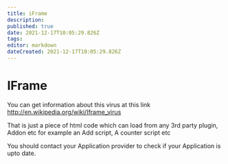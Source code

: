 ```yaml
---
title: iFrame
description: 
published: true
date: 2021-12-17T10:05:29.826Z
tags: 
editor: markdown
dateCreated: 2021-12-17T10:05:29.826Z
---
```




# IFrame
You can get information about this virus at this link http://en.wikipedia.org/wiki/Iframe_virus

That is just a piece of html code which can load from any 3rd party plugin, Addon etc for example an Add script, A counter script etc

You should contact your Application provider to check if your Application is upto date.
